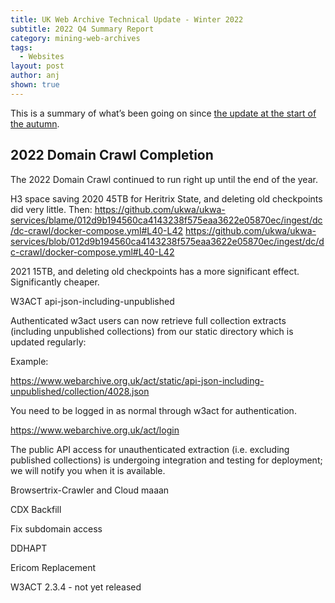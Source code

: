 ```yaml
---
title: UK Web Archive Technical Update - Winter 2022
subtitle: 2022 Q4 Summary Report
category: mining-web-archives
tags:
  - Websites
layout: post
author: anj
shown: true
---
```

This is a summary of what’s been going on since [the update at the start of the autumn](https://blogs.bl.uk/webarchive/2022/10/uk-web-archive-technical-update-autumn-2022.html).

## 2022 Domain Crawl Completion

The 2022 Domain Crawl continued to run right up until the end of the year.


H3 space saving
2020 45TB for Heritrix State, and deleting old checkpoints did very little.
Then:
https://github.com/ukwa/ukwa-services/blame/012d9b194560ca4143238f575eaa3622e05870ec/ingest/dc/dc-crawl/docker-compose.yml#L40-L42
https://github.com/ukwa/ukwa-services/blob/012d9b194560ca4143238f575eaa3622e05870ec/ingest/dc/dc-crawl/docker-compose.yml#L40-L42

2021 15TB, and deleting old checkpoints has a more significant effect. Significantly cheaper.

W3ACT api-json-including-unpublished

Authenticated w3act users can now retrieve full collection extracts (including unpublished collections) from our static directory which is updated regularly:

Example:

https://www.webarchive.org.uk/act/static/api-json-including-unpublished/collection/4028.json

You need to be logged in as normal through w3act for authentication.

https://www.webarchive.org.uk/act/login

The public API access for unauthenticated extraction (i.e. excluding published collections) is undergoing integration and testing for deployment; we will notify you when it is available.

Browsertrix-Crawler and Cloud maaan

CDX Backfill

Fix subdomain access

DDHAPT

Ericom Replacement

W3ACT 2.3.4 - not yet released